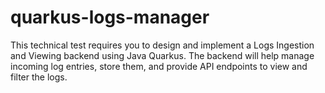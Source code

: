 # quarkus-logs-manager
This technical test requires you to design and implement a Logs Ingestion and Viewing backend using Java Quarkus. The backend will help manage incoming log entries, store them, and provide API endpoints to view and filter the logs.
